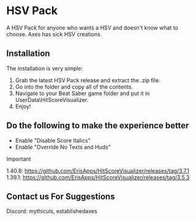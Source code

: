  # HSV Pack

A HSV Pack for anyone who wants a HSV and doesn't know what to choose. Axes has sick HSV creations

## Installation

The installation is very simple:

1. Grab the latest HSV Pack release and extract the .zip file.
2. Go into the folder and copy all of the contents.
3. Navigate to your Beat Saber game folder and put it in UserData\HitScoreVisualizer.
4. Enjoy!

## Do the following to make the experience better

- Enable "Disable Score Italics"
- Enable "Override No Texts and Huds"

> [!IMPORTANT]
> 1.40.8: https://github.com/ErisApps/HitScoreVisualizer/releases/tag/3.7.1
> 1.39.1: https://github.com/ErisApps/HitScoreVisualizer/releases/tag/3.5.3

## Contact us For Suggestions
Discord: mythiculs, establishedaxes
